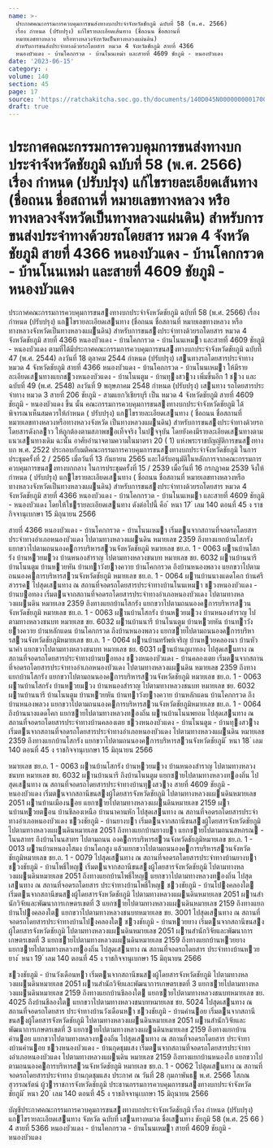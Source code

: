 ```yaml
---
name: >-
  ประกาศคณะกรรมการควบคุมการขนส่งทางบกประจำจังหวัดชัยภูมิ ฉบับที่ 58 (พ.ศ. 2566)
  เรื่อง กำหนด (ปรับปรุง) แก้ไขรายละเอียดเส้นทาง (ชื่อถนน ชื่อสถานที่
  หมายเลขทางหลวง  หรือทางหลวงจังหวัดเป็นทางหลวงแผ่นดิน)
  สำหรับการขนส่งประจำทางด้วยรถโดยสาร หมวด 4 จังหวัดชัยภูมิ สายที่ 4366
  หนองบัวแดง - บ้านโคกกรวด - บ้านโนนเหม่า และสายที่ 4609 ชัยภูมิ - หนองบัวแดง
date: '2023-06-15'
category: ง
volume: 140
section: 45
page: 17
source: 'https://ratchakitcha.soc.go.th/documents/140D045N0000000001700.pdf'
draft: true
---
```


# ประกาศคณะกรรมการควบคุมการขนส่งทางบกประจำจังหวัดชัยภูมิ ฉบับที่ 58 (พ.ศ. 2566) เรื่อง กำหนด (ปรับปรุง) แก้ไขรายละเอียดเส้นทาง (ชื่อถนน ชื่อสถานที่ หมายเลขทางหลวง  หรือทางหลวงจังหวัดเป็นทางหลวงแผ่นดิน) สำหรับการขนส่งประจำทางด้วยรถโดยสาร หมวด 4 จังหวัดชัยภูมิ สายที่ 4366 หนองบัวแดง - บ้านโคกกรวด - บ้านโนนเหม่า และสายที่ 4609 ชัยภูมิ - หนองบัวแดง

ประกาศคณะกรรมการควบคุมการขนสงทางบกประจําจังหวัดชัยภูมิ ฉบับที่ 58 (พ.ศ. 2566) เรื่อง กําหนด (ปรับปรุง) แกไขรายละเอียดเสนทาง (ชื่อถนน ชื่อสถานที่ หมายเลขทางหลวง หรือทางหลวงจังหวัดเป็นทางหลวงแผนดิน) สําหรับการขนสงประจําทางด้วยรถโดยสาร หมวด 4 จังหวัดชัยภูมิ สายที่ 4366 หนองบัวแดง - บ้านโคกกรวด - บ้านโนนเหมา และสายที่ 4609 ชัยภูมิ - หนองบัวแดง ตามที่ได้มีประกาศคณะกรรมการควบคุมการขนสงทางบกประจําจังหวัดชัยภูมิ ฉบับที่ 47 (พ.ศ. 2544) ลงวันที่ 18 ตุลาคม 2544 กําหนด (ปรับปรุง) เสนทางรถโดยสารประจําทาง หมวด 4 จังหวัดชัยภูมิ สายที่ 4366 หนองบัวแดง - บ้านโคกกรวด - บ้านโนนเหมา ให้มีรายละเอียดเสนทางแยกชวงหนองบัวแดง - บ้านโนนตูม - บ้านทุงสวาง เพิ่มขึ้นอีก 1 ชวง และฉบับที่ 49 (พ.ศ. 2548) ลงวันที่ 9 พฤษภาคม 2548 กําหนด (ปรับปรุง) เสนทาง รถโดยสารประจําทาง หมวด 3 สายที่ 206 ชัยภูมิ - สามแยกวิเชียรบุรี เป็น หมวด 4 จังหวัดชัยภูมิ สายที่ 4609 ชัยภูมิ - หนองบัวแดง ขึ้น นั้น คณะกรรมการควบคุมการขนสงทางบกประจําจังหวัดชัยภูมิ ได้พิจารณาเห็นสมควรให้กําหนด ( ปรับปรุง) แกไขรายละเอียดเสนทาง ( ชื่อถนน ชื่อสถานที่ หมายเลขทางหลวงหรือทางหลวงจังหวัด เป็นทางหลวงแผนดิน) สําหรับการขนสงประจําทางด้วยรถโดยสารดังกลาว ให้ถูกต้องตามสภาพขอเท็จจริง ในปจจุบัน โดยยังคงมีรายละเอียดเสนทางตามแนวเสนทางเดิม ฉะนั้น อาศัยอํานาจตามความในมาตรา 20 ( 1) แห่งพระราชบัญญัติการขนสงทางบก พ.ศ. 2522 ประกอบกับมติคณะกรรมการควบคุมการขนสงทางบกประจําจังหวัดชัยภูมิ ในการประชุมครั้งที่ 2 / 2565 เมื่อวันที่ 13 กันยายน 2565 และได้รับอนุมัติในหลักการจากคณะกรรมการควบคุมการขนสงทางบกกลาง ในการประชุมครั้งที่ 15 / 2539 เมื่อวันที่ 16 กรกฎาคม 2539 จึงให้กําหนด ( ปรับปรุง) แกไขรายละเอียดเสนทาง ( ชื่อถนน ชื่อสถานที่ หมายเลขทางหลวงหรือทางหลวงจังหวัดเป็นทางหลวงแผนดิน) สําหรับการขนสงประจําทางด้วยรถโดยสาร หมวด 4 จังหวัดชัยภูมิ สายที่ 4366 หนองบัวแดง - บ้านโคกกรวด - บ้านโนนเหมา และสายที่ 4609 ชัยภูมิ - หนองบัวแดง โดยให้ใชรายละเอียดเสนทาง ดังต่อไปนี้ คือ ้ หนา 17 ่ เลม 140 ตอนที่ 45 ง ราชกิจจานุเบกษา 15 มิถุนายน 2566

สายที่ 4366 หนองบัวแดง - บ้านโคกกรวด - บ้านโนนเหมา เริ่มตนจากสถานที่จอดรถโดยสารประจําทางอําเภอหนองบัวแดง ไปตามทางหลวงแผนดิน หมายเลข 2359 ถึงทางแยกบ้านโสกรัง แยกขวาไปตามถนนองคการบริหารสวนจังหวัดชัยภูมิ หมายเลข ชย.ถ. 1 - 0063 ผานบ้านโสกรัง บ้านหวยมวง บ้านหนองสําราญ ไปตามทางหลวงชนบท หมายเลข ชย. 6032 ผานบ้านนารี บ้านโนนตูม บ้านหวยหัน บ้านทาวังยางควาย บ้านโคกกรวด ถึงบ้านหนองพลวง แยกขวาไปตามถนนองคการบริหารสวนจังหวัดชัยภูมิ หมายเลข ชย.ถ. 1 - 0064 ผานบ้านนางแดดโคก บ้านศรีสวรรค ไปสุดเสนทาง ณ สถานที่จอดรถโดยสารประจําทางบ้านโนนเหมา ชวงหนองบัวแดง - บ้านบอทอง เริ่มตนจากสถานที่จอดรถโดยสารประจําทางอําเภอหนองบัวแดง ไปตามทางหลวงแผนดิน หมายเลข 2359 ถึงทางแยกบ้านโสกรัง แยกขวาไปตามถนนองคการบริหารสวนจังหวัดชัยภูมิ หมายเลข ชย.ถ. 1 - 0063 ผานบ้านโสกรัง บ้านหวยมวง บ้านหนองสําราญ ไปตามทางหลวงชนบท หมายเลข ชย. 6032 ผานบ้านนารี บ้านโนนตูม บ้านหวยหัน บ้านทาวังยางควาย บ้านหลักแดน บ้านโคกกรวด ถึงบ้านหนองพลวง แยกซายไปตามถนนองคการบริหารสวนจังหวัดชัยภูมิหมายเลข ชย.ถ. 1 - 0064 ผานบ้านทรัพย์เจริญ บ้านหวยคลองนา บ้านหัวนาคํา แยกขวาไปตามทางหลวงชนบท หมายเลข ชย. 6031 ผานบ้านภูผาทอง ไปสุดเสนทาง ณ สถานที่จอดรถโดยสารประจําทางบ้านบอทอง ชวงหนองบัวแดง - บ้านคลองเตย เริ่มตนจากสถานที่จอดรถโดยสารประจําทางอําเภอหนองบัวแดง ไปตามทางหลวงแผนดิน หมายเลข 2359 ถึงทางแยกบ้านโสกรัง แยกขวาไปตามถนนองคการบริหารสวนจังหวัดชัยภูมิ หมายเลข ชย.ถ. 1 - 0063 ผานบ้านโสกรัง บ้านหวยมวง บ้านหนองสําราญ ไปตามทางหลวงชนบท หมายเลข ชย. 6032 ผานบ้านนารี บ้านโนนตูม บ้านหวยหัน บ้านทาวังยางควาย บ้านหลักแดน บ้านโคกกรวด ถึงบ้านหนองพลวง แยกขวาไปตามถนนองคการบริหารสวนจังหวัดชัยภูมิหมายเลข ชย.ถ. 1 - 0064 ถึงบ้านนางแดดโคก แยกซายไปตามทางหลวงทองถิ่น ผานบ้านโนนพยอม ไปสุดเสนทาง ณ สถานที่จอดรถโดยสารประจําทางบ้านคลองเตย ชวงหนองบัวแดง - บ้านโนนตูม - บ้านทุงสวาง เริ่มตนจากสถานที่จอดรถโดยสารประจําทางอําเภอหนองบัวแดง ไปตามทางหลวงแผนดิน หมายเลข 2359 ถึงทางแยกบ้านโสกรัง แยกขวาไปตามถนนองคการบริหารสวนจังหวัดชัยภูมิ ้ หนา 18 ่ เลม 140 ตอนที่ 45 ง ราชกิจจานุเบกษา 15 มิถุนายน 2566

หมายเลข ชย.ถ. 1 - 0063 ผานบ้านโสกรัง บ้านหวยมวง บ้านหนองสําราญ ไปตามทางหลวงชนบท หมายเลข ชย. 6032 ผานบ้านนารี ถึงบ้านโนนตูม แยกซายไปตามทางหลวงทองถิ่น ไปสุดเสนทาง ณ สถานที่จอดรถโดยสารประจําทางบ้านทุงสวาง สายที่ 4609 ชัยภูมิ - หนองบัวแดง เริ่มตนจากสถานีขนสงผู้โดยสารจังหวัดชัยภูมิ ไปตามทางหลวงแผนดินหมายเลข 2051 ผานบ้านเมืองนอย แยกซายไปตามทางหลวงแผนดินหมายเลข 2159 ผานบ้านหวยตอน บ้านชีลองเหนือ บ้านนาคานหัก ไปสุดเสนทาง ณ สถานที่จอดรถโดยสารประจําทางอําเภอหนองบัวแดง ชวงชัยภูมิ - บ้านยางบา เริ่มตนจากสถานีขนสงผู้โดยสารจังหวัดชัยภูมิ ไปตามทางหลวงแผนดินหมายเลข 2051 ถึงทางแยกบ้านยางบา แยกซายไปตามถนนสหกรณ - โนนสาทร ถึงบ้านโนนสาทร ไปตามถนน องคการบริหารสวนจังหวัดชัยภูมิหมายเลข ชย.ถ. 1 - 0013 ผานบ้านหนองโสมง บ้านโคกสูง แล้วแยกขวาไปตามถนนองคการบริหารสวนจังหวัดชัยภูมิหมายเลข ชย.ถ. 1 - 0079 ไปสุดเสนทาง ณ สถานที่จอดรถโดยสารประจําทางบ้านยางบา ชวงชัยภูมิ - บ้านโพธิ์ใหญ เริ่มตนจากสถานีขนสงผู้โดยสารจังหวัดชัยภูมิ ไปตามทางหลวงแผนดินหมายเลข 2051 ถึงทางแยกบ้านโพธิ์ใหญ แยกขวาไปตามทางหลวงทองถิ่น ไปสุดเสนทาง ณ สถานที่จอดรถโดยสาร ประจําทางบ้านโพธิ์ใหญ ชวงชัยภูมิ - บ้านโปงคลองใต เริ่มตนจากสถานีขนสงผู้โดยสารจังหวัดชัยภูมิ ไปตามทางหลวงแผนดินหมายเลข 2051 ผานสํานักวิจัยและพัฒนาการเกษตรเขตที่ 3 แยกซายไปตามทางหลวงแผนดินหมายเลข 2159 ถึงทางแยกบ้านโปงคลองใต แยกขวาไปตามทางหลวงชนบทหมายเลข ชย. 3001 ไปสุดเสนทาง ณ สถานที่จอดรถโดยสารประจําทางบ้านโปงคลองใต ชวงชัยภูมิ - บ้านหวยยาง เริ่มตนจากสถานีขนสงผู้โดยสารจังหวัดชัยภูมิ ไปตามทางหลวงแผนดินหมายเลข 2051 ผานสํานักวิจัยและพัฒนาการเกษตรเขตที่ 3 แยกซายไปตามทางหลวงแผนดินหมายเลข 2159 ถึงทางแยกบ้านหวยยาง แยกซายไปตามทางหลวงทองถิ่น ไปสุดเสนทาง ณ สถานที่จอดรถโดยสาร ประจําทางบ้านหวยยาง ้ หนา 19 ่ เลม 140 ตอนที่ 45 ง ราชกิจจานุเบกษา 15 มิถุนายน 2566

ชวงชัยภูมิ - บ้านวังเดือนหา เริ่มตนจากสถานีขนสงผู้โดยสารจังหวัดชัยภูมิ ไปตามทางหลวงแผนดินหมายเลข 2051 ผานสํานักวิจัยและพัฒนาการเกษตรเขตที่ 3 แยกซายไปตามทางหลวงแผนดินหมายเลข 2159 ถึงทางแยกบ้านชีลองใต แยกซายไปตามทางหลวงชนบทหมายเลข ชย. 4025 ถึงบ้านชีลองใต แยกขวาไปตามทางหลวงชนบทหมายเลข ชย. 5024 ไปสุดเสนทาง ณ สถานที่จอดรถโดยสาร ประจําทางบ้านวังเดือนหา ชวงชัยภูมิ - บ้านคํานอย เริ่มตนจากสถานีขนสงผู้โดยสารจังหวัดชัยภูมิ ไปตามทางหลวงแผนดินหมายเลข 2051 ผานสํานักวิจัยและพัฒนาการเกษตรเขตที่ 3 แยกซายไปตามทางหลวงแผนดินหมายเลข 2159 ถึงทางแยกบ้านคํานอย แยกขวาไปตามทางหลวงทองถิ่น ไปสุดเสนทาง ณ สถานที่จอดรถโดยสาร ประจําทางบ้านคํานอย ชวงหนองบัวแดง - บ้านกุดชุมแสง เริ่มตนจากสถานที่จอดรถโดยสารประจําทางอําเภอหนองบัวแดง ไปตามทางหลวงแผนดิน หมายเลข 2159 ถึงทางแยกบ้านหนองไฮ แยกขวาไปตามถนนองคการบริหารสวนจังหวัดชัยภูมิ หมายเลข ชย.ถ. 1 - 0062 ไปสุดเสนทาง ณ สถานที่จอดรถโดยสารประจําทาง บ้านกุดชุมแสง ประกาศ ณ วันที่ 28 กุมภาพันธ พ.ศ. 2566 โสภณ สุวรรณรัตน์ ผู้วาราชการจังหวัดชัยภูมิ ประธานกรรมการควบคุมการขนสงทางบกประจําจังหวัดชัยภูมิ ้ หนา 20 ่ เลม 140 ตอนที่ 45 ง ราชกิจจานุเบกษา 15 มิถุนายน 2566

บัญชีประกาศคณะกรรมการควบคุมการขนสงทางบกประจําจังหวัดชัยภูมิ เรื่อง กําหนด (ปรับปรุง) แกไขรายละเอียดเสนทาง จังหวัด ฉบับที่ เสนทางหมวด ชื่อเสนทาง ชัยภูมิ 58 (พ.ศ. 25 66 ) 4 สายที่ 5366 หนองบัวแดง - บ้านโคกกรวด - บ้านโนนเหมา สายที่ 4609 ชัยภูมิ - หนองบัวแดง
